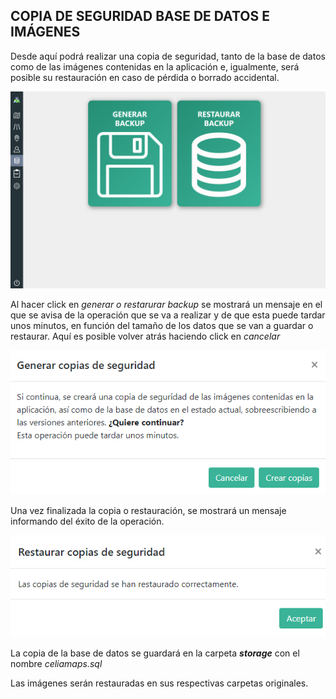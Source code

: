 ## COPIA DE SEGURIDAD BASE DE DATOS E IMÁGENES

Desde aquí podrá realizar una copia de seguridad, tanto de la base de datos como de las imágenes contenidas en la aplicación e, igualmente, será posible su restauración en caso de pérdida o borrado accidental.

![imagen no soportada](media/backup/backupPrincipal.png "Vista principal de backup")

Al hacer click en *generar o restarurar backup* se mostrará un mensaje en el que se avisa de la operación que se va a realizar y de que esta puede tardar unos minutos, en función del tamaño de los datos que se van a guardar o restaurar. Aquí es posible volver atrás haciendo click en *cancelar*

![imagen no soportada](media/backup/backupAvisoCopia.png "Vista principal de backup")

Una vez finalizada la copia o restauración, se mostrará un mensaje informando del éxito de la operación.

![imagen no soportada](media/backup/backupCopiaRestaurada.png "Vista principal de backup")

La copia de la base de datos se guardará en la carpeta ***storage*** con el nombre *celiamaps.sql*

Las imágenes serán restauradas en sus respectivas carpetas originales.








